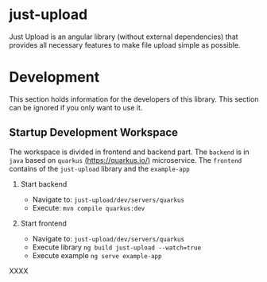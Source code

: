 # just-upload
Just Upload is an angular library (without external dependencies) that provides all necessary features to make file upload simple as possible.


# Development
This section holds information for the developers of this library. This section can be ignored if you only want to use it.

## Startup Development Workspace
The workspace is divided in frontend and backend part. The `backend` is in `java` based on `quarkus` [(https://quarkus.io/)](https://quarkus.io/) microservice. 
The `frontend` contains of the `just-upload` library and the `example-app`

1. Start backend 
    - Navigate to: `just-upload/dev/servers/quarkus`
    - Execute: `mvn compile quarkus:dev`    

2. Start frontend
   - Navigate to: `just-upload/dev/servers/quarkus`
   - Execute library `ng build just-upload --watch=true`
   - Execute example `ng serve example-app`

XXXX
